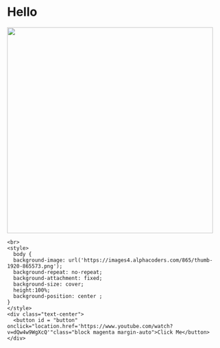 # Hello
<!DOCTYPE html>
<html>
  <head>
    <link rel="stylesheet" href="java/stylesheet.css">
    <title>title</title>
    <meta charset="UTF-8">
  </head>
  <body>
    <script defer src="java/youtube.js"></script>
    <div>
      <a href="https://www.youtube.com/watch?v=BMvqvnyGtGo">
        <image class="image"src="https://static.wikia.nocookie.net/typemoon/images/2/22/AvengerJeanneAlterStage1.png/revision/latest?cb=20180113101003" height="480px" ></image>
      </a>
    </div>
    
    <br>
    <style>
      body {
      background-image: url('https://images4.alphacoders.com/865/thumb-1920-865573.png');
      background-repeat: no-repeat;
      background-attachment: fixed;
      background-size: cover;
      height:100%;
      background-position: center ;
    }
    </style>
    <div class="text-center">
      <button id = "button" onclick="location.href='https://www.youtube.com/watch?v=dQw4w9WgXcQ'"class="block magenta margin-auto">Click Me</button>
    </div>
    
  </body>
</html>
